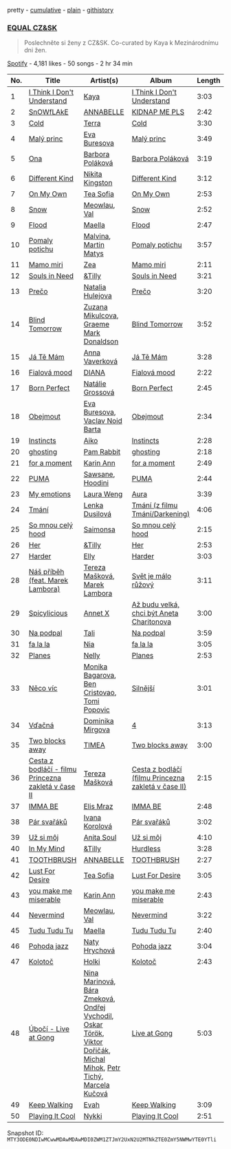 pretty - [cumulative](/playlists/cumulative/37i9dQZF1DX5jr2ABRSBbi.md) - [plain](/playlists/plain/37i9dQZF1DX5jr2ABRSBbi) - [githistory](https://github.githistory.xyz/mackorone/spotify-playlist-archive/blob/main/playlists/plain/37i9dQZF1DX5jr2ABRSBbi)

### [EQUAL CZ&SK](https://open.spotify.com/playlist/37i9dQZF1DX5jr2ABRSBbi)

> Poslechněte si ženy z CZ&SK\. Co\-curated by Kaya k Mezinárodnímu dni žen.

[Spotify](https://open.spotify.com/user/spotify) - 4,181 likes - 50 songs - 2 hr 34 min

| No. | Title | Artist(s) | Album | Length |
|---|---|---|---|---|
| 1 | [I Think I Don't Understand](https://open.spotify.com/track/3ni9pYBE9LVwbinEwQ0cQw) | [Kaya](https://open.spotify.com/artist/2zzGa3s9F0bQ7Tp4YDcweH) | [I Think I Don't Understand](https://open.spotify.com/album/04V50WP0eGYgaCo29E9cmM) | 3:03 |
| 2 | [SnOWfLAkE](https://open.spotify.com/track/2zIbl1gHuqMgXnC6bxURWW) | [ANNABELLE](https://open.spotify.com/artist/6ge7MfOUbSmEvDxOaHeKOm) | [KIDNAP ME PLS](https://open.spotify.com/album/7gR7TjkbGXEPhQMLnqyuLs) | 2:42 |
| 3 | [Cold](https://open.spotify.com/track/0c0KcMiDbPUhGsbEbrxngP) | [Terra](https://open.spotify.com/artist/1HCRMgwVECDvvNTDcgu1Df) | [Cold](https://open.spotify.com/album/5XaZPpMevTsSl2bxUvqPJT) | 3:30 |
| 4 | [Malý princ](https://open.spotify.com/track/2l5seiHdMgCTQH1XyX2CnL) | [Eva Buresova](https://open.spotify.com/artist/2wqjvdaJ8YYyZpJDptlFtu) | [Malý princ](https://open.spotify.com/album/0Q5CoI7ewULar48ay4aE1U) | 3:49 |
| 5 | [Ona](https://open.spotify.com/track/3ZxvpqDtPsi8bflxTmLUDS) | [Barbora Poláková](https://open.spotify.com/artist/7i8cvoz4IkDWbIZ5sMP3y4) | [Barbora Poláková](https://open.spotify.com/album/6q6uVQBffWA6FLZydBjSsI) | 3:19 |
| 6 | [Different Kind](https://open.spotify.com/track/6pUQYrkUf9G8MXdEMOW4pr) | [Nikita Kingston](https://open.spotify.com/artist/3AQCll40tEdIjzCdEOQHXQ) | [Different Kind](https://open.spotify.com/album/3eAjTqG1LTOQMsJxQezFmh) | 3:12 |
| 7 | [On My Own](https://open.spotify.com/track/7r35D07ou6CHx83ySsQR7o) | [Tea Sofia](https://open.spotify.com/artist/29VjAXbeZqPa8PSNxF8Q5W) | [On My Own](https://open.spotify.com/album/4IDKsThOHavO1KyTreThLb) | 2:53 |
| 8 | [Snow](https://open.spotify.com/track/1dhVkXyqcuTqhTv3PnkK8K) | [Meowlau](https://open.spotify.com/artist/5M1GNlTAGojbiOOk20tNh8), [Val](https://open.spotify.com/artist/6AvGish8CbxiuGpbK4wMoa) | [Snow](https://open.spotify.com/album/4AYqaMj8j8DEMViUZYzx3w) | 2:52 |
| 9 | [Flood](https://open.spotify.com/track/25fmgvpvBZj9wF6cJ5BxvK) | [Maella](https://open.spotify.com/artist/5fj7pxTryEpCSP1Fnde8GY) | [Flood](https://open.spotify.com/album/34z57wAuo6RouNF2c1r12l) | 2:47 |
| 10 | [Pomaly potichu](https://open.spotify.com/track/6dv0TO8IcNSOahzivSj3cX) | [Malvina](https://open.spotify.com/artist/4iRbPQIVNLJ18PAMjLKmw0), [Martin Matys](https://open.spotify.com/artist/2Uk5UpPwQk0VfE2NJ9Eget) | [Pomaly potichu](https://open.spotify.com/album/0hf9AqXtAfZjVevEwB5xev) | 3:57 |
| 11 | [Mamo miri](https://open.spotify.com/track/1SxaR2y94iRFUW6YH97fb5) | [Zea](https://open.spotify.com/artist/2xCPOEeUPG2990Dt2XbHnz) | [Mamo miri](https://open.spotify.com/album/16JA8hC7MZyKre8rx0S63c) | 2:11 |
| 12 | [Souls in Need](https://open.spotify.com/track/3lHTmRD4msnNo2xECzDqL1) | [&Tilly](https://open.spotify.com/artist/6ywghg7NMnYNOY8HVATu1N) | [Souls in Need](https://open.spotify.com/album/0mZBh764LtiKJUKbgTaQwZ) | 3:21 |
| 13 | [Prečo](https://open.spotify.com/track/6C6m5KUkWfCLx6AvU3Szxg) | [Natalia Hulejova](https://open.spotify.com/artist/6z6rGMj1Yl5TKAC56gjfR5) | [Prečo](https://open.spotify.com/album/3WJhpGpnqss608SQlSPrZx) | 3:20 |
| 14 | [Blind Tomorrow](https://open.spotify.com/track/7bHzluTgD7IIIewUklaojd) | [Zuzana Mikulcova](https://open.spotify.com/artist/3DuhjH3LQhXz6nV3rNu7pd), [Graeme Mark Donaldson](https://open.spotify.com/artist/6NMXaCGCG0ug4d111cNDhi) | [Blind Tomorrow](https://open.spotify.com/album/5tPoBNWty5adBjeLQIC4B0) | 3:52 |
| 15 | [Já Tě Mám](https://open.spotify.com/track/57OcPTvlX94sx5HmCXyacw) | [Anna Vaverková](https://open.spotify.com/artist/6g9ensOdCVDvhlP4pjrShZ) | [Já Tě Mám](https://open.spotify.com/album/1t4WJ31sxO05xTsPdtMdNg) | 3:28 |
| 16 | [Fialová mood](https://open.spotify.com/track/3jujCYeVeByXGW2rBnEfOn) | [DIANA](https://open.spotify.com/artist/0mtxg8pzPsL6qZ7aoK0yBX) | [Fialová mood](https://open.spotify.com/album/416qkcu3wyMlW4l4QmgWzU) | 2:22 |
| 17 | [Born Perfect](https://open.spotify.com/track/7KZwZMrLYazdbvr8VX15HC) | [Natálie Grossová](https://open.spotify.com/artist/4vzgXODPnHlhSXNlUChzxa) | [Born Perfect](https://open.spotify.com/album/3PELAUYJLTMUZlrqCk8ITL) | 2:45 |
| 18 | [Obejmout](https://open.spotify.com/track/2XqAD2W9yuAE7owj9SRNMT) | [Eva Buresova](https://open.spotify.com/artist/2wqjvdaJ8YYyZpJDptlFtu), [Vaclav Noid Barta](https://open.spotify.com/artist/1mBId0W3GTGIZvY3kkFjzk) | [Obejmout](https://open.spotify.com/album/6APhPvE7cQKkuVutoeajc8) | 2:34 |
| 19 | [Instincts](https://open.spotify.com/track/601ysvmx4INBIwtAtGgS0b) | [Aiko](https://open.spotify.com/artist/4rNUXX8pX47dfwyD6KL2zP) | [Instincts](https://open.spotify.com/album/6iVB9kSoSPQUklb6wJnBcg) | 2:28 |
| 20 | [ghosting](https://open.spotify.com/track/4HZ871AMnHNaI4C0XnkCar) | [Pam Rabbit](https://open.spotify.com/artist/60jJZhMQOPHeCvoBosXVWU) | [ghosting](https://open.spotify.com/album/0YH5HG326jgub6RwcyfLgP) | 2:18 |
| 21 | [for a moment](https://open.spotify.com/track/25n1cahZd5qTdznFxHmgbk) | [Karin Ann](https://open.spotify.com/artist/7t7hXBcoQ0dywVEXB0TOYZ) | [for a moment](https://open.spotify.com/album/2CITQHnHSikMgQTsTzIQFT) | 2:49 |
| 22 | [PUMA](https://open.spotify.com/track/2y4OP8swtxH9bf5Pg3e83o) | [Sawsane](https://open.spotify.com/artist/4RqCdNHpABy3V9tfKsf5QG), [Hoodini](https://open.spotify.com/artist/44yW8xgEVHLSHJRePqLIhw) | [PUMA](https://open.spotify.com/album/4vbXkuMgYi4t9PvAsTbLIt) | 2:44 |
| 23 | [My emotions](https://open.spotify.com/track/0K1lWRuu7A6PeQwMmRQUeC) | [Laura Weng](https://open.spotify.com/artist/7ucrdTkNkSFJNzWLc3ZFIy) | [Aura](https://open.spotify.com/album/5Dl5pxAGvCQyTjQl98lEeB) | 3:39 |
| 24 | [Tmání](https://open.spotify.com/track/453WilHbK4Y8Tkdc0nd7IP) | [Lenka Dusilová](https://open.spotify.com/artist/3VbN94vOm46nI5TTJgnKtI) | [Tmání \(z filmu Tmání/Darkening\)](https://open.spotify.com/album/7rH1Ip9RgVt8ktjZuoGfPq) | 4:06 |
| 25 | [So mnou celý hood](https://open.spotify.com/track/7jkztsr5MX9SeSxj5IwAoQ) | [Saimonsa](https://open.spotify.com/artist/3nSE4R78cKheOA3EQwUbee) | [So mnou celý hood](https://open.spotify.com/album/5YnqouUmwoZOU7XhAcLOfv) | 2:15 |
| 26 | [Her](https://open.spotify.com/track/7BIPjtC3Cnvpj0Zb8uH1Iq) | [&Tilly](https://open.spotify.com/artist/6ywghg7NMnYNOY8HVATu1N) | [Her](https://open.spotify.com/album/1Sk0RieL3iPuB528EFaId4) | 2:53 |
| 27 | [Harder](https://open.spotify.com/track/7gZuxAKC6R7u52qs9aYsZM) | [Elly](https://open.spotify.com/artist/58SiiPGMtAPMaQyNkn9Fbs) | [Harder](https://open.spotify.com/album/0MmC2NFKgPM9wiLq6MGtmJ) | 3:03 |
| 28 | [Náš příběh \(feat\. Marek Lambora\)](https://open.spotify.com/track/6bM8lUJqOKk01onB5DfjKL) | [Tereza Mašková](https://open.spotify.com/artist/4m4vkJiLg3nbmwdxySeIVC), [Marek Lambora](https://open.spotify.com/artist/307KJERDuX0AymnyTPiFLh) | [Svět je málo růžový](https://open.spotify.com/album/6cCn5zosowaY0BdOSDS0aQ) | 3:11 |
| 29 | [Spicylicious](https://open.spotify.com/track/6V6BsHuezOczpkPz7ncl9i) | [Annet X](https://open.spotify.com/artist/3wTmekbMox022tiwirdy6F) | [Až budu velká, chci být Aneta Charitonova](https://open.spotify.com/album/72Px5AQMKmpdfYwgYFBcHs) | 3:00 |
| 30 | [Na podpal](https://open.spotify.com/track/0b7b1fg6QZc2H3BpkoHKpc) | [Tali](https://open.spotify.com/artist/68XhUi3StJPhiFiXKAP3DT) | [Na podpal](https://open.spotify.com/album/6xwKZZzelkPZ8YHs93rc1e) | 3:59 |
| 31 | [fa la la](https://open.spotify.com/track/4q8P9IdBy7Bvxk36dr1ZAb) | [Nia](https://open.spotify.com/artist/4Z1CxJhs6F9RGY84vEHpeJ) | [fa la la](https://open.spotify.com/album/29TjaUtyrGP5B59uhFqH8C) | 3:05 |
| 32 | [Planes](https://open.spotify.com/track/7GbVnDYaBiwAwuXdtwfh9m) | [Nelly](https://open.spotify.com/artist/1LibaIG9U6IplTTf9XMeNV) | [Planes](https://open.spotify.com/album/25dumQ0Y9BWUJwOMr0GSfS) | 2:53 |
| 33 | [Něco víc](https://open.spotify.com/track/12Hd3ypKgn5PBouGI5iv47) | [Monika Bagarova](https://open.spotify.com/artist/0S3fK826BwWKNWHsomoocy), [Ben Cristovao](https://open.spotify.com/artist/1bpca6RQE5kp92pIwPMBE8), [Tomi Popovic](https://open.spotify.com/artist/4UHy5yTP3fAEmVLGrPbopN) | [Silnější](https://open.spotify.com/album/1hEkZhuovSRbboQFddrMq9) | 3:01 |
| 34 | [Vďačná](https://open.spotify.com/track/1LR7WooL1QQcxHkVs01ELP) | [Dominika Mirgova](https://open.spotify.com/artist/5FxqSK3bTstp7wa05O01jt) | [4](https://open.spotify.com/album/7Dw8GZHI1NaFv3N7Jy02JL) | 3:13 |
| 35 | [Two blocks away](https://open.spotify.com/track/1dhSYPyzMc8tR5jL3eOZ9v) | [TIMEA](https://open.spotify.com/artist/6r2KeAcGJeDDXmQoFdlcw1) | [Two blocks away](https://open.spotify.com/album/5oSPclGSfUgfFgmw0BIZKD) | 3:00 |
| 36 | [Cesta z bodláčí \- filmu Princezna zakletá v čase II](https://open.spotify.com/track/3WmhojgvIlxteRjQLjb4hS) | [Tereza Mašková](https://open.spotify.com/artist/4m4vkJiLg3nbmwdxySeIVC) | [Cesta z bodláčí \(filmu Princezna zakletá v čase II\)](https://open.spotify.com/album/1NRs6V964JvsfswyacQimT) | 2:15 |
| 37 | [IMMA BE](https://open.spotify.com/track/64GCdK3N6zXabQjYDJ1cWy) | [Elis Mraz](https://open.spotify.com/artist/4lQRdMcmN530LUAP3fEOkF) | [IMMA BE](https://open.spotify.com/album/2226V954dtuMW9MSb7yDNm) | 2:48 |
| 38 | [Pár svařáků](https://open.spotify.com/track/2brdRd3V1Ko36TjjucSjQi) | [Ivana Korolová](https://open.spotify.com/artist/5ZpCmHPGMuIfAcHWcg8hSs) | [Pár svařáků](https://open.spotify.com/album/2olVehUubuW5yFxMQ60Rcd) | 3:02 |
| 39 | [Už si môj](https://open.spotify.com/track/0WIGmuvSBdJ6EBstJiofv8) | [Anita Soul](https://open.spotify.com/artist/5cU5Lr1p6OalQuRj6rWRDN) | [Už si môj](https://open.spotify.com/album/5JRZveQ217TmJFfAvIFnvv) | 4:10 |
| 40 | [In My Mind](https://open.spotify.com/track/04e6iVycnDnif8OXxw0b2x) | [&Tilly](https://open.spotify.com/artist/6ywghg7NMnYNOY8HVATu1N) | [Hurdless](https://open.spotify.com/album/7cKBEuMpM82YGmbBGBE9lD) | 3:28 |
| 41 | [TOOTHBRUSH](https://open.spotify.com/track/3GRcpeGpXOX3VmF0NYoNVE) | [ANNABELLE](https://open.spotify.com/artist/6ge7MfOUbSmEvDxOaHeKOm) | [TOOTHBRUSH](https://open.spotify.com/album/379iv9yNVZQ0LnAx7FhgNX) | 2:27 |
| 42 | [Lust For Desire](https://open.spotify.com/track/48RpTY7ueuWkDLi1JZAQoP) | [Tea Sofia](https://open.spotify.com/artist/29VjAXbeZqPa8PSNxF8Q5W) | [Lust For Desire](https://open.spotify.com/album/1mo8FbKEzqEOFahYHXH2sk) | 3:05 |
| 43 | [you make me miserable](https://open.spotify.com/track/77mZIYNx234Fytm9V9FzUB) | [Karin Ann](https://open.spotify.com/artist/7t7hXBcoQ0dywVEXB0TOYZ) | [you make me miserable](https://open.spotify.com/album/1AQmAHENyNC8wcz5qXwxsY) | 2:43 |
| 44 | [Nevermind](https://open.spotify.com/track/2fk8NdxPgwXTmvPCJWvxhq) | [Meowlau](https://open.spotify.com/artist/5M1GNlTAGojbiOOk20tNh8), [Val](https://open.spotify.com/artist/6AvGish8CbxiuGpbK4wMoa) | [Nevermind](https://open.spotify.com/album/6MzVdDYLRTb6NuX6az3NB2) | 3:22 |
| 45 | [Tudu Tudu Tu](https://open.spotify.com/track/72UIs3n4aCN6GInoLSNQBV) | [Maella](https://open.spotify.com/artist/5fj7pxTryEpCSP1Fnde8GY) | [Tudu Tudu Tu](https://open.spotify.com/album/1kem3mNe6TQLSUPMQnMxdt) | 2:40 |
| 46 | [Pohoda jazz](https://open.spotify.com/track/76FKtbVayqE0BXUCm2j0rm) | [Naty Hrychová](https://open.spotify.com/artist/3IdBTyWXb31wzm0OYIZVP3) | [Pohoda jazz](https://open.spotify.com/album/3IrYmzYAiUT9C6JkzdDmp3) | 3:04 |
| 47 | [Kolotoč](https://open.spotify.com/track/79YdtbHUWRYAU4YxvprpmE) | [Holki](https://open.spotify.com/artist/5NpQsfL9sK0bNItQky55Gi) | [Kolotoč](https://open.spotify.com/album/5oRzRvCHH8B7wT3X59wp7X) | 2:43 |
| 48 | [Úbočí \- Live at Gong](https://open.spotify.com/track/2AziHYU4aKh51h5vxCHu5u) | [Nina Marinová](https://open.spotify.com/artist/6nuT0pzpIXesv3vEAIsGKW), [Bára Zmeková](https://open.spotify.com/artist/25kg48KQR5IPL7CHQO5QhC), [Ondřej Vychodil](https://open.spotify.com/artist/2DVLFa2lnvorg6zXCppbBT), [Oskar Török](https://open.spotify.com/artist/6ggig1QTrvv08jV2Q92vhs), [Viktor Dořičák](https://open.spotify.com/artist/0slxhBwTrVqOPHXOQVeXOL), [Michal Mihok](https://open.spotify.com/artist/5o0fjohe9gTI8gaVpAFaze), [Petr Tichý](https://open.spotify.com/artist/0z7ZEmQCYeUWSSDUdvVBbs), [Marcela Kučová](https://open.spotify.com/artist/2ZdOikaRYjTvDfLkPa7Alq) | [Live at Gong](https://open.spotify.com/album/2j6nLA9NOLl4ij8RwgXPL9) | 5:03 |
| 49 | [Keep Walking](https://open.spotify.com/track/5r5GgldyjiO7TuI8rySW4i) | [Evah](https://open.spotify.com/artist/1t9G8Ol2BuSJnbTAEOJYZh) | [Keep Walking](https://open.spotify.com/album/7KxooUJlQ8anJJYeB79jog) | 3:09 |
| 50 | [Playing It Cool](https://open.spotify.com/track/1gAQEpLXw5D5HErqNGNK4O) | [Nykki](https://open.spotify.com/artist/4tr3FhDOdmSORCDrH6Q4CX) | [Playing It Cool](https://open.spotify.com/album/4u1cwmnms5FzpEGis4Fciz) | 2:51 |

Snapshot ID: `MTY3ODE0NDIwMCwwMDAwMDAwMDI0ZWM1ZTJmY2UxN2U2MTNkZTE0ZmY5NWMwYTE0YTli`
